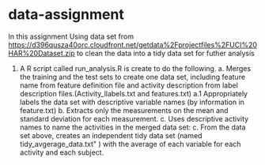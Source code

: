 # data-assignment
In this assignment
Using data set from
https://d396qusza40orc.cloudfront.net/getdata%2Fprojectfiles%2FUCI%20HAR%20Dataset.zip
to clean the data into a tidy data set for futher analysis
1. A R script called run_analysis.R  is create to do the following.
a. Merges the training and the test sets to create one data set, including feature name from feature definition file and activity description from label description files.(Activity_llabels.txt and features.txt)
	a.1 Appropriately labels the data set with descriptive variable names (by information in feature.txt)
b. Extracts only the measurements on the mean and standard deviation for each measurement.
c. Uses descriptive activity names to name the activities in the merged data set:
c. From the data set above, creates an independent tidy data set (named tidy_avgerage_data.txt" ) with the average of each variable for each activity and each subject.
